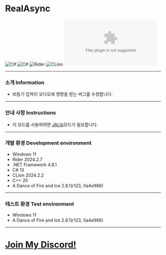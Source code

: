 # RealAsync
![C#](https://img.shields.io/badge/Lang-Csharp-c9c8e4.svg?&logo=c#)
![C#](https://img.shields.io/badge/Lang-C%2B%2B-c9c8e4.svg?&logo=c%2B%2B)
![Rider](https://img.shields.io/badge/IDE-Rider-c9c8e4.svg?&logo=rider)
![CLion](https://img.shields.io/badge/IDE-CLion-c9c8e4.svg?&logo=clion)
![Download](https://img.shields.io/github/downloads/Jongye0l/RealAsync/RealAsync.zip)

---
### 소개 Information
* 비동기 입력이 오디오에 영향을 받는 버그를 수정합니다.
---
### 안내 사항 Instructions
* 이 모드를 사용하려면 [JALib](https://github.com/Jongye0l/JALib/releases)모드가 필요합니다.
---
### 개발 환경 Development environment
* Windows 11
* Rider 2024.2.7
* .NET Framework 4.8.1
* C# 13
* CLion 2024.2.2
* C++ 20
* A Dance of Fire and Ice 2.8.1(r123, 0a4e966)
---
### 테스트 환경 Test environment
* Windows 11
* A Dance of Fire and Ice 2.8.1(r123, 0a4e966)
---
# [Join My Discord!](https://discord.jongyeol.kr)
